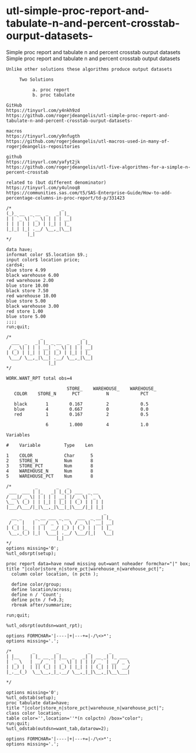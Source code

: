 # utl-simple-proc-report-and-tabulate-n-and-percent-crosstab-ourput-datasets-
Simple proc report and tabulate n and percent crosstab ourput datasets 
    Simple proc report and tabulate n and percent crosstab output datasets                                                    
                                                                                                                              
    Unlike other solutions these algorithms produce output datasets                                                           
                                                                                                                              
         Two Solutions                                                                                                        
                                                                                                                              
              a. proc report                                                                                                  
              b. proc tabulate                                                                                                
                                                                                                                              
    GitHub                                                                                                                    
    https://tinyurl.com/y4nkh9zd                                                                                              
    https://github.com/rogerjdeangelis/utl-simple-proc-report-and-tabulate-n-and-percent-crosstab-ourput-datasets-            
                                                                                                                              
    macros                                                                                                                    
    https://tinyurl.com/y9nfugth                                                                                              
    https://github.com/rogerjdeangelis/utl-macros-used-in-many-of-rogerjdeangelis-repositories                                
                                                                                                                              
    github                                                                                                                    
    https://tinyurl.com/yafyt2jk                                                                                              
    https://github.com/rogerjdeangelis/utl-five-algorithms-for-a-simple-n-percent-crosstab                                    
                                                                                                                              
    related to (but different denominator)                                                                                    
    https://tinyurl.com/y4ulnoq8                                                                                              
    https://communities.sas.com/t5/SAS-Enterprise-Guide/How-to-add-percentage-columns-in-proc-report/td-p/331423              
                                                                                                                              
    /*                   _                                                                                                    
    (_)_ __  _ __  _   _| |_                                                                                                  
    | | `_ \| `_ \| | | | __|                                                                                                 
    | | | | | |_) | |_| | |_                                                                                                  
    |_|_| |_| .__/ \__,_|\__|                                                                                                 
            |_|                                                                                                               
    */                                                                                                                        
                                                                                                                              
    data have;                                                                                                                
    informat color $5.location $9.;                                                                                           
    input color$ location price;                                                                                              
    cards4;                                                                                                                   
    blue store 4.99                                                                                                           
    black warehouse 6.00                                                                                                      
    red warehouse 2.00                                                                                                        
    blue store 10.00                                                                                                          
    black store 7.50                                                                                                          
    red warehouse 10.00                                                                                                       
    blue store 5.00                                                                                                           
    black warehouse 3.00                                                                                                      
    red store 1.00                                                                                                            
    blue store 5.00                                                                                                           
    ;;;;                                                                                                                      
    run;quit;                                                                                                                 
                                                                                                                              
    /*           _               _                                                                                            
      ___  _   _| |_ _ __  _   _| |_                                                                                          
     / _ \| | | | __| `_ \| | | | __|                                                                                         
    | (_) | |_| | |_| |_) | |_| | |_                                                                                          
     \___/ \__,_|\__| .__/ \__,_|\__|                                                                                         
                    |_|                                                                                                       
    */                                                                                                                        
                                                                                                                              
    WORK.WANT_RPT total obs=4                                                                                                 
                                                                                                                              
                           STORE_    WAREHOUSE_    WAREHOUSE_                                                                 
       COLOR    STORE_N      PCT          N            PCT                                                                    
                                                                                                                              
       black       1        0.167         2            0.5                                                                    
       blue        4        0.667         0            0.0                                                                    
       red         1        0.167         2            0.5                                                                    
                                                                                                                              
                   6        1.000         4            1.0                                                                    
                                                                                                                              
    Variables                                                                                                                 
                                                                                                                              
    #    Variable         Type    Len                                                                                         
                                                                                                                              
    1    COLOR            Char      5                                                                                         
    2    STORE_N          Num       8                                                                                         
    3    STORE_PCT        Num       8                                                                                         
    4    WAREHOUSE_N      Num       8                                                                                         
    5    WAREHOUSE_PCT    Num       8                                                                                         
                                                                                                                              
    /*         _       _   _                                                                                                  
     ___  ___ | |_   _| |_(_) ___  _ __                                                                                       
    / __|/ _ \| | | | | __| |/ _ \| `_ \                                                                                      
    \__ \ (_) | | |_| | |_| | (_) | | | |                                                                                     
    |___/\___/|_|\__,_|\__|_|\___/|_| |_|                                                                                     
                                         _                                                                                    
      __ _     _ __ ___ _ __   ___  _ __| |_                                                                                  
     / _` |   | `__/ _ \ `_ \ / _ \| `__| __|                                                                                 
    | (_| |_  | | |  __/ |_) | (_) | |  | |_                                                                                  
     \__,_(_) |_|  \___| .__/ \___/|_|   \__|                                                                                 
                       |_|                                                                                                    
    */                                                                                                                        
    options missing='0';                                                                                                      
    %utl_odsrpt(setup);                                                                                                       
                                                                                                                              
    proc report data=have nowd missing out=want noheader formchar="|" box;                                                    
    title "|color|store_n|store_pct|warehouse_n|warehouse_pct|";                                                              
      column color location, (n pctn );                                                                                       
                                                                                                                              
      define color/group;                                                                                                     
      define location/across;                                                                                                 
      define n / 'Count';                                                                                                     
      define pctn / f=9.3;                                                                                                    
      rbreak after/summarize;                                                                                                 
                                                                                                                              
    run;quit;                                                                                                                 
                                                                                                                              
    %utl_odsrpt(outdsn=want_rpt);                                                                                             
                                                                                                                              
    options FORMCHAR='|----|+|---+=|-/\<>*';                                                                                  
    options missing='.';                                                                                                      
                                                                                                                              
    /*        _        _           _       _                                                                                  
    | |__    | |_ __ _| |__  _   _| | __ _| |_ ___                                                                            
    | `_ \   | __/ _` | `_ \| | | | |/ _` | __/ _ \                                                                           
    | |_) |  | || (_| | |_) | |_| | | (_| | ||  __/                                                                           
    |_.__(_)  \__\__,_|_.__/ \__,_|_|\__,_|\__\___|                                                                           
                                                                                                                              
    */                                                                                                                        
                                                                                                                              
    options missing='0';                                                                                                      
    %utl_odstab(setup);                                                                                                       
    proc tabulate data=have;                                                                                                  
    title "|color|store_n|store_pct|warehouse_n|warehouse_pct|";                                                              
    class color location;                                                                                                     
    table color='',location=''*(n colpctn) /box="color";                                                                      
    run;quit;                                                                                                                 
    %utl_odstab(outdsn=want_tab,datarow=2);                                                                                   
                                                                                                                              
    options FORMCHAR='|----|+|---+=|-/\<>*';                                                                                  
    options missing='.';                                                                                                      
                                                                                                                              
